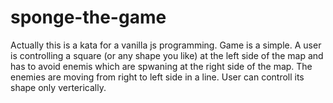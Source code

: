 # sponge-the-game

Actually this is a kata for a vanilla js programming. 
Game is a simple. A user is controlling a square (or any shape you like) at the left side of the map and has to 
avoid enemis which are spwaning at the right side of the map. The enemies are moving from right to left side in a line. 
User can controll its shape only verterically.
